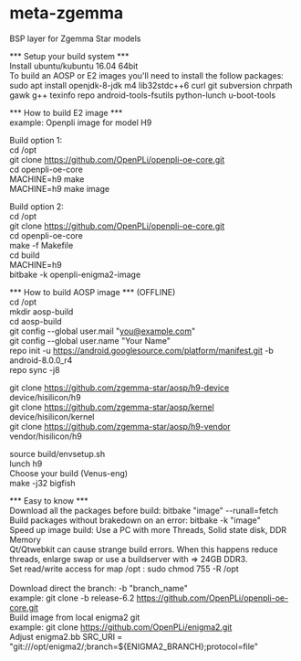 # meta-zgemma
BSP layer for Zgemma Star models

*** Setup your build system *** <br />
Install ubuntu/kubuntu 16.04 64bit <br />
To build an AOSP or E2 images you'll need to install the follow packages: <br />
sudo apt install openjdk-8-jdk m4 lib32stdc++6 curl git subversion chrpath gawk g++ texinfo repo android-tools-fsutils python-lunch u-boot-tools <br />

*** How to build E2 image *** <br />
example: Openpli image for model H9 <br />

Build option 1: <br />
cd /opt <br />
git clone https://github.com/OpenPLi/openpli-oe-core.git <br />
cd openpli-oe-core <br />
MACHINE=h9 make <br />
MACHINE=h9 make image <br />

Build option 2: <br />
cd /opt <br />
git clone https://github.com/OpenPLi/openpli-oe-core.git <br />
cd openpli-oe-core <br />
make -f Makefile <br />
cd build <br />
MACHINE=h9 <br />
bitbake -k openpli-enigma2-image <br />

*** How to build AOSP image *** (OFFLINE) <br />
cd /opt <br />
mkdir aosp-build <br />
cd aosp-build <br />
git config --global user.mail "you@example.com" <br />
git config --global user.name "Your Name" <br />
repo init -u https://android.googlesource.com/platform/manifest.git -b android-8.0.0_r4 <br />
repo sync -j8 <br />

git clone https://github.com/zgemma-star/aosp/h9-device device/hisilicon/h9 <br />
git clone https://github.com/zgemma-star/aosp/kernel device/hisilicon/kernel <br />
git clone https://github.com/zgemma-star/aosp/h9-vendor vendor/hisilicon/h9 <br />

source build/envsetup.sh <br />
lunch h9<br />
Choose your build (Venus-eng)<br />
make -j32 bigfish <br />

*** Easy to know *** <br />
Download all the packages before build: bitbake "image" --runall=fetch <br />
Build packages without brakedown on an error: bitbake -k "image" <br />
Speed up image build: Use a PC with more Threads, Solid state disk, DDR Memory <br />
Qt/Qtwebkit can cause strange build errors. When this happens reduce threads, enlarge swap or use a buildserver with => 24GB DDR3. <br>
Set read/write access for map /opt : sudo chmod 755 -R /opt <br /> <br />
Download direct the branch: -b "branch_name" <br />
example: git clone -b release-6.2 https://github.com/OpenPLi/openpli-oe-core.git <br />
Build image from local enigma2 git<br />
example: git clone https://github.com/OpenPLi/enigma2.git <br />
Adjust enigma2.bb SRC_URI = "git:///opt/enigma2/;branch=${ENIGMA2_BRANCH};protocol=file" <br>